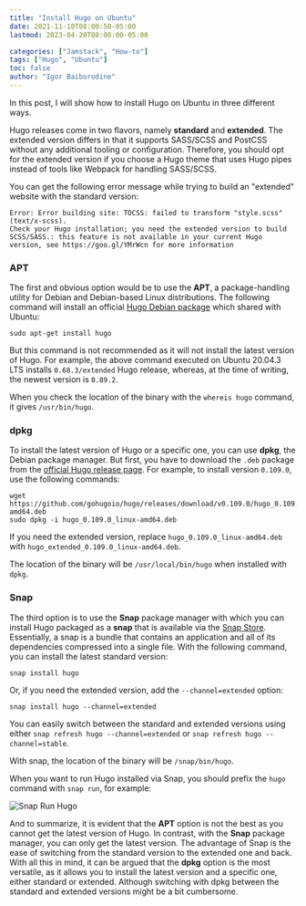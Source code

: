 ```yaml
---
title: "Install Hugo on Ubuntu"
date: 2021-11-10T08:00:50-05:00
lastmod: 2023-04-20T08:00:00-05:00

categories: ["Jamstack", "How-to"]
tags: ["Hugo", "Ubuntu"]
toc: false
author: "Igor Baiborodine"
---
```


In this post, I will show how to install Hugo on Ubuntu in three different ways.

<!--more-->

Hugo releases come in two flavors, namely **standard** and **extended**. 
The extended version differs in that it supports SASS/SCSS and PostCSS without any additional tooling or configuration.
Therefore, you should opt for the extended version if you choose a Hugo theme that uses Hugo pipes instead of tools like
Webpack for handling SASS/SCSS.

You can get the following error message while trying to build an "extended" website with the standard version:
```shell
Error: Error building site: TOCSS: failed to transform "style.scss" (text/x-scss). 
Check your Hugo installation; you need the extended version to build SCSS/SASS.: this feature is not available in your current Hugo version, see https://goo.gl/YMrWcn for more information
```

### APT
The first and obvious option would be to use the **APT**, a package-handling utility for Debian and Debian-based Linux distributions.
The following command will install an official [Hugo Debian package](https://packages.debian.org/search?keywords=hugo) which shared with Ubuntu:
```shell
sudo apt-get install hugo
```
But this command is not recommended as it will not install the latest version of Hugo. 
For example, the above command executed on Ubuntu 20.04.3 LTS installs `0.68.3/extended` Hugo release, whereas, at the time of writing, the newest version is `0.89.2`. 

When you check the location of the binary with the `whereis hugo` command, it gives `/usr/bin/hugo`.

### dpkg
To install the latest version of Hugo or a specific one, you can use **dpkg**, the Debian package manager. 
But first, you have to download the `.deb` package from the [official Hugo release page](https://github.com/gohugoio/hugo/releases). 
For example, to install version `0.109.0`, use the following commands:
```shell
wget https://github.com/gohugoio/hugo/releases/download/v0.109.0/hugo_0.109.0_linux-amd64.deb
sudo dpkg -i hugo_0.109.0_linux-amd64.deb
```
If you need the extended version, replace `hugo_0.109.0_linux-amd64.deb` with `hugo_extended_0.109.0_linux-amd64.deb`.

The location of the binary will be `/usr/local/bin/hugo` when installed with `dpkg`.

### Snap
The third option is to use the **Snap** package manager with which you can install Hugo packaged as a **snap** that is available via the [Snap Store](https://snapcraft.io/hugo).
Essentially, a snap is a bundle that contains an application and all of its dependencies compressed into a single file.
With the following command, you can install the latest standard version:
```shell
snap install hugo
```
Or, if you need the extended version, add the `--channel=extended` option:
```shell
snap install hugo --channel=extended
```
You can easily switch between the standard and extended versions using either `snap refresh hugo --channel=extended` or `snap refresh hugo --channel=stable`. 

With snap, the location of the binary will be `/snap/bin/hugo`. 

When you want to run Hugo installed via Snap, you should prefix the `hugo` command with `snap run`, for example:

![Snap Run Hugo](/img/content/article/install-hugo-on-ubuntu/snap-run-hugo.png)

And to summarize, it is evident that the **APT** option is not the best as you cannot get the latest version of Hugo.
In contrast, with the **Snap** package manager, you can only get the latest version.
The advantage of Snap is the ease of switching from the standard version to the extended one and back.
With all this in mind, it can be argued that the **dpkg** option is the most versatile, as it allows you to install the
latest version and a specific one, either standard or extended.
Although switching with dpkg between the standard and extended versions might be a bit cumbersome.
